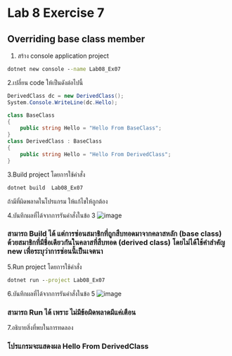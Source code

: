 # Lab 8 Exercise 7

## Overriding base class member

1. สร้าง console application project

```cmd
dotnet new console --name Lab08_Ex07
```

2.เปลี่ยน code ให้เป็นดังต่อไปนี้

```cs
DerivedClass dc = new DerivedClass();
System.Console.WriteLine(dc.Hello);

class BaseClass
{
    public string Hello = "Hello From BaseClass";
}
class DerivedClass : BaseClass
{
    public string Hello = "Hello From DerivedClass";
}
```

3.Build project โดยการใช้คำสั่ง

```cmd
dotnet build  Lab08_Ex07
```

ถ้ามีที่ผิดพลาดในโปรแกรม ให้แก้ไขให้ถูกต้อง

4.บันทึกผลที่ได้จากการรันคำสั่งในข้อ 3
![image](https://github.com/VisawaPRO/03376836-OOP-2566-Lab-08/assets/144195555/dc97843d-e0df-4088-82b8-1ce6013beb20)
### สามารถ Build ได้ แต่การซ่อนสมาชิกที่ถูกสืบทอดมาจากคลาสหลัก (base class) ด้วยสมาชิกที่มีชื่อเดียวกันในคลาสที่สืบทอด (derived class) โดยไม่ได้ใช้คำสำคัญ new เพื่อระบุว่าการซ่อนนี้เป็นเจตนา
5.Run project โดยการใช้คำสั่ง

```cmd
dotnet run --project Lab08_Ex07
```

6.บันทึกผลที่ได้จากการรันคำสั่งในข้อ 5
![image](https://github.com/VisawaPRO/03376836-OOP-2566-Lab-08/assets/144195555/587c249e-2a07-479e-b0f4-afcd0a2b03df)
### สามารถ Run ได้ เพราะ ไม่มีข้อผิดพลาดมีแค่เตือน
7.อธิบายสิ่งที่พบในการทดลอง
### โปรแกรมจะแสดงผล Hello From DerivedClass
